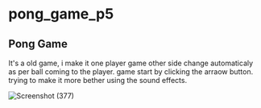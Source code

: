 # pong_game_p5

## Pong Game 

It's a old game, i make it one player game other side change automaticaly as per ball coming to the player. game start by clicking the arraow button. trying to make it more bether 
using the sound effects.

![Screenshot (377)](https://user-images.githubusercontent.com/68533681/93556313-17ec6380-f996-11ea-8a12-71a613299ad6.png)
